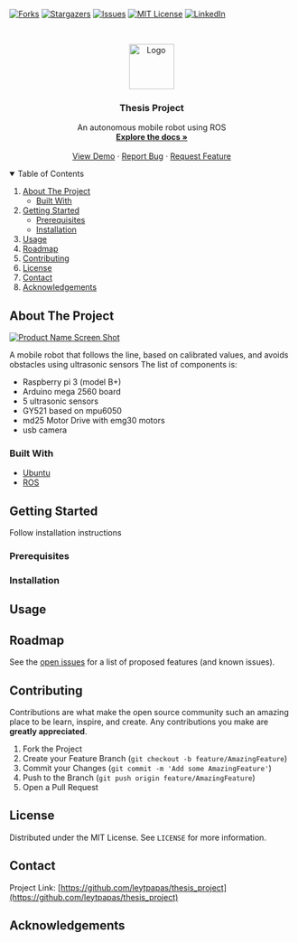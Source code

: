 
<!--
*** Thanks for checking out the Best-README-Template. If you have a suggestion
*** that would make this better, please fork the repo and create a pull request
*** or simply open an issue with the tag "enhancement".
*** Thanks again! Now go create something AMAZING! :D
-->



<!-- PROJECT SHIELDS -->
<!--
*** I'm using markdown "reference style" links for readability.
*** Reference links are enclosed in brackets [ ] instead of parentheses ( ).
*** See the bottom of this document for the declaration of the reference variables
*** for contributors-url, forks-url, etc. This is an optional, concise syntax you may use.
*** https://www.markdownguide.org/basic-syntax/#reference-style-links
-->
<!-- [![Contributors][contributors-shield]][contributors-url] -->
[![Forks][forks-shield]][forks-url]
[![Stargazers][stars-shield]][stars-url]
[![Issues][issues-shield]][issues-url]
[![MIT License][license-shield]][license-url]
[![LinkedIn][linkedin-shield]][linkedin-url]



<!-- PROJECT LOGO -->
<br />
<p align="center">
  <a href="https://github.com/leytpapas/thesis_project">
    <img src="images/logo.png" alt="Logo" width="80" height="80">
  </a>

  <h3 align="center">Thesis Project</h3>

  <p align="center">
    An autonomous mobile robot using ROS
    <br />
    <a href="https://github.com/leytpapas/thesis_project"><strong>Explore the docs »</strong></a>
    <br />
    <br />
    <a href="https://github.com/leytpapas/thesis_project">View Demo</a>
    ·
    <a href="https://github.com/leytpapas/thesis_project/issues">Report Bug</a>
    ·
    <a href="https://github.com/leytpapas/thesis_project/issues">Request Feature</a>
  </p>
</p>



<!-- TABLE OF CONTENTS -->
<details open="open">
  <summary>Table of Contents</summary>
  <ol>
    <li>
      <a href="#about-the-project">About The Project</a>
      <ul>
        <li><a href="#built-with">Built With</a></li>
      </ul>
    </li>
    <li>
      <a href="#getting-started">Getting Started</a>
      <ul>
        <li><a href="#prerequisites">Prerequisites</a></li>
        <li><a href="#installation">Installation</a></li>
      </ul>
    </li>
    <li><a href="#usage">Usage</a></li>
    <li><a href="#roadmap">Roadmap</a></li>
    <li><a href="#contributing">Contributing</a></li>
    <li><a href="#license">License</a></li>
    <li><a href="#contact">Contact</a></li>
    <li><a href="#acknowledgements">Acknowledgements</a></li>
  </ol>
</details>



<!-- ABOUT THE PROJECT -->
## About The Project

[![Product Name Screen Shot][product-screenshot]](https://example.com)

A mobile robot that follows the line, based on calibrated values, and avoids obstacles using ultrasonic sensors
The list of components is:
* Raspberry pi 3 (model B+)
* Arduino mega 2560 board
* 5 ultrasonic sensors
* GY521 based on mpu6050
* md25 Motor Drive with emg30 motors
* usb camera
### Built With

<!-- This section should list any major frameworks that you built your project using. Leave any add-ons/plugins for the acknowledgements section. Here are a few examples. -->
<!-- * [Bootstrap](https://getbootstrap.com) -->
<!-- * [JQuery](https://jquery.com) -->
<!-- * [Laravel](https://laravel.com) -->
* [Ubuntu](https://ubuntu.com/)
* [ROS](https://www.ros.org/)



<!-- GETTING STARTED -->
## Getting Started

Follow installation instructions

### Prerequisites
<!-- 
This is an example of how to list things you need to use the software and how to install them.
* npm
  ```sh
  npm install npm@latest -g
  ``` -->

### Installation

<!-- 1. Get a free API Key at [https://example.com](https://example.com)
2. Clone the repo
   ```sh
   git clone https://github.com/your_username_/Project-Name.git
   ```
3. Install NPM packages
   ```sh
   npm install
   ```
4. Enter your API in `config.js`
   ```JS
   const API_KEY = 'ENTER YOUR API'; 
   ```
-->


<!-- USAGE EXAMPLES -->
## Usage

<!-- Use this space to show useful examples of how a project can be used. Additional screenshots, code examples and demos work well in this space. You may also link to more resources.

_For more examples, please refer to the [Documentation](https://example.com)_ -->



<!-- ROADMAP -->
## Roadmap

See the [open issues](https://github.com/leytpapas/thesis_project/issues) for a list of proposed features (and known issues).



<!-- CONTRIBUTING -->
## Contributing

Contributions are what make the open source community such an amazing place to be learn, inspire, and create. Any contributions you make are **greatly appreciated**.

1. Fork the Project
2. Create your Feature Branch (`git checkout -b feature/AmazingFeature`)
3. Commit your Changes (`git commit -m 'Add some AmazingFeature'`)
4. Push to the Branch (`git push origin feature/AmazingFeature`)
5. Open a Pull Request



<!-- LICENSE -->
## License

Distributed under the MIT License. See `LICENSE` for more information.



<!-- CONTACT -->
## Contact

<!-- Your Name - [@your_twitter](https://twitter.com/your_username) - email@example.com -->

Project Link: [https://github.com/leytpapas/thesis_project](https://github.com/leytpapas/thesis_project)



<!-- ACKNOWLEDGEMENTS -->
## Acknowledgements
<!-- * [GitHub Emoji Cheat Sheet](https://www.webpagefx.com/tools/emoji-cheat-sheet)
* [Img Shields](https://shields.io)
* [Choose an Open Source License](https://choosealicense.com)
* [GitHub Pages](https://pages.github.com)
* [Animate.css](https://daneden.github.io/animate.css)
* [Loaders.css](https://connoratherton.com/loaders)
* [Slick Carousel](https://kenwheeler.github.io/slick)
* [Smooth Scroll](https://github.com/cferdinandi/smooth-scroll)
* [Sticky Kit](http://leafo.net/sticky-kit)
* [JVectorMap](http://jvectormap.com)
* [Font Awesome](https://fontawesome.com) -->





<!-- MARKDOWN LINKS & IMAGES -->
<!-- https://www.markdownguide.org/basic-syntax/#reference-style-links -->
<!-- [contributors-shield]: https://img.shields.io/github/contributors/leytpapas/thesis_project.svg?style=for-the-badge -->
<!-- [contributors-url]: https://github.com/leytpapas/thesis_project/graphs/contributors -->
[forks-shield]: https://img.shields.io/github/forks/leytpapas/thesis_project.svg?style=for-the-badge
[forks-url]: https://github.com/leytpapas/thesis_project/network/members
[stars-shield]: https://img.shields.io/github/stars/leytpapas/thesis_project.svg?style=for-the-badge
[stars-url]: https://github.com/leytpapas/thesis_project/stargazers
[issues-shield]: https://img.shields.io/github/issues/leytpapas/thesis_project.svg?style=for-the-badge
[issues-url]: https://github.com/leytpapas/thesis_project/issues
[license-shield]: https://img.shields.io/github/license/leytpapas/thesis_project.svg?style=for-the-badge
[license-url]: https://github.com/leytpapas/thesis_project/blob/master/LICENSE
[linkedin-shield]: https://img.shields.io/badge/-LinkedIn-black.svg?style=for-the-badge&logo=linkedin&colorB=555
[linkedin-url]: https://linkedin.com/in/othneildrew
[product-screenshot]: images/screenshot.png
